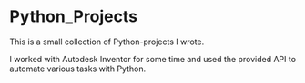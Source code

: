 # Python_Projects

This is a small collection of Python-projects I wrote.

I worked with Autodesk Inventor for some time and used the provided API to automate various tasks with Python.

